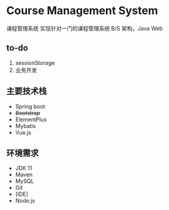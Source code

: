 # Course Management System

课程管理系统
实现针对一门的课程管理系统
B/S 架构，Java Web

## to-do

1. sessionStorage
2. 业务开发

## 主要技术栈

- Spring boot
- ~~Bootstrap~~
- ElementPlus
- Mybatis
- Vue.js

## 环境需求

- JDK 11
- Maven
- MySQL
- Git
- [IDE]
- Node.js
